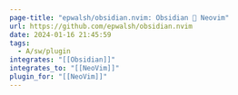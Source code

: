 ```yaml
---
page-title: "epwalsh/obsidian.nvim: Obsidian 🤝 Neovim"
url: https://github.com/epwalsh/obsidian.nvim
date: 2024-01-16 21:45:59
tags:
  - A/sw/plugin
integrates: "[[Obsidian]]"
integrates_to: "[[NeoVim]]"
plugin_for: "[[NeoVim]]"
---
```

